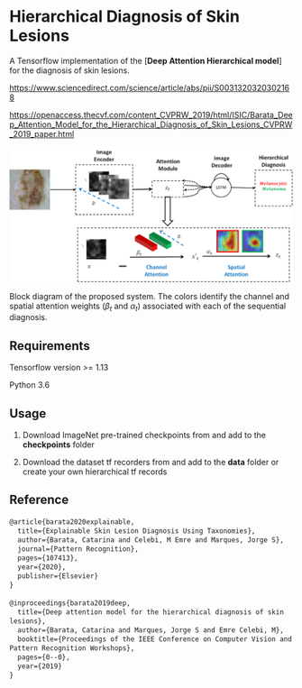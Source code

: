 # Hierarchical Diagnosis of Skin Lesions
A Tensorflow implementation of the [**Deep Attention Hierarchical model**] for the diagnosis of skin lesions.

https://www.sciencedirect.com/science/article/abs/pii/S0031320320302168

https://openaccess.thecvf.com/content_CVPRW_2019/html/ISIC/Barata_Deep_Attention_Model_for_the_Hierarchical_Diagnosis_of_Skin_Lesions_CVPRW_2019_paper.html

![](./imgs/system.jpg)

Block diagram of the proposed system. The colors identify the channel and spatial attention weights ($\beta_{t}$ and $\alpha_{t}$) associated with each of the sequential diagnosis.

## Requirements
Tensorflow version >= 1.13

Python 3.6

## Usage
1) Download ImageNet pre-trained checkpoints from and add to the **checkpoints** folder

2) Download the dataset tf recorders from and add to the **data** folder or create your own hierarchical tf records


## Reference

```
@article{barata2020explainable,
  title={Explainable Skin Lesion Diagnosis Using Taxonomies},
  author={Barata, Catarina and Celebi, M Emre and Marques, Jorge S},
  journal={Pattern Recognition},
  pages={107413},
  year={2020},
  publisher={Elsevier}
}

@inproceedings{barata2019deep,
  title={Deep attention model for the hierarchical diagnosis of skin lesions},
  author={Barata, Catarina and Marques, Jorge S and Emre Celebi, M},
  booktitle={Proceedings of the IEEE Conference on Computer Vision and Pattern Recognition Workshops},
  pages={0--0},
  year={2019}
}

```
